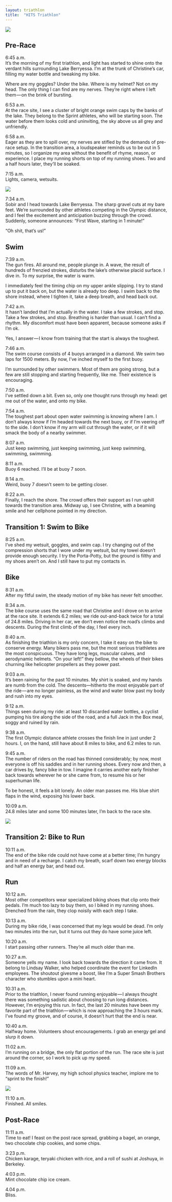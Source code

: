 ```yaml
---
layout: triathlon
title:  "HITS Triathlon"
---
```


<img class="hor-image" src="{{ '/assets/img/hits/lake_berryessa.png' | prepend: site.baseurl }}">

<h2>Pre-Race</h2>

<span class="time">6:45 a.m. </span><br>
It’s the morning of my first triathlon, and light has started to shine onto the verdant hills surrounding Lake Berryessa. I’m at the trunk of Christine’s car, filling my water bottle and tweaking my bike. 

Where are my goggles? Under the bike. Where is my helmet? Not on my head. The only thing I can find are my nerves. They’re right where I left them — on the brink of bursting. 

<span class="time">6:53 a.m. </span><br>
At the race site, I see a cluster of bright orange swim caps by the banks of the lake. They belong to the Sprint athletes, who will be starting soon. The water before them looks cold and uninviting, the sky above us all grey and unfriendly.

<span class="time">6:58 a.m. </span><br>
Eager as they are to spill over, my nerves are stifled by the demands of pre-race setup. In the transition area, a loudspeaker reminds us to be out in 5 minutes, so I organize my area without the benefit of rhyme, reason, or experience. I place my running shorts on top of my running shoes. Two and a half hours later, they’ll be soaked. 

<span class="time">7:15 a.m. </span><br>
Lights, camera, wetsuits.

<img class="ver-image" src="{{ '/assets/img/hits/wetsuit.jpg' | prepend: site.baseurl }}">

<span class="time">7:34 a.m. </span><br>
Sobir and I head towards Lake Berryessa. The sharp gravel cuts at my bare feet. We’re surrounded by other athletes competing in the Olympic distance, and I feel the excitement and anticipation buzzing through the crowd. Suddenly, someone announces: “First Wave, starting in 1 minute!” 

“Oh shit, that’s us!”

<h2 id="swim">Swim</h2>

<span class="time">7:39 a.m. </span><br>
The gun fires. All around me, people plunge in. A wave, the result of hundreds of frenzied strokes, disturbs the lake’s otherwise placid surface. I dive in. To my surprise, the water is warm. 

I immediately feel the timing chip on my upper ankle slipping. I try to stand up to put it back on, but the water is already too deep. I swim back to the shore instead, where I tighten it, take a deep breath, and head back out. 

<span class="time">7:42 a.m. </span><br>
It hasn’t landed that I’m actually in the water. I take a few strokes, and stop. Take a few strokes, and stop. Breathing is harder than usual. I can’t find a rhythm. My discomfort must have been apparent, because someone asks if I’m ok. 

Yes, I answer — I know from training that the start is always the toughest. 

<span class="time">7:46 a.m. </span><br>
The swim course consists of 4 buoys arranged in a diamond. We swim two laps for 1500 meters. By now, I’ve inched myself to the first buoy. 

I’m surrounded by other swimmers. Most of them are going strong, but a few are still stopping and starting frequently, like me. Their existence is encouraging. 

<span class="time">7:50 a.m. </span><br>
I’ve settled down a bit. Even so, only one thought runs through my head: get me out of the water, and onto my bike. 

<span class="time">7:54 a.m. </span><br>
The toughest part about open water swimming is knowing where I am. I don’t always know if I’m headed towards the next buoy, or if I’m veering off to the side. I don’t know if my arm will cut through the water, or if it will smack the body of a nearby swimmer. 

<span class="time">8:07 a.m. </span><br>
Just keep swimming, just keeping swimming, just keep swimming, swimming, swimming.

<span class="time">8:11 a.m. </span><br>
Buoy 6 reached. I’ll be at buoy 7 soon. 

<span class="time">8:14 a.m. </span><br>
Weird, buoy 7 doesn’t seem to be getting closer.

<span class="time">8:22 a.m. </span><br>
Finally, I reach the shore. The crowd offers their support as I run uphill towards the transition area. Midway up, I see Christine, with a beaming smile and her cellphone pointed in my direction.

<h2 id="t1">Transition 1: Swim to Bike</h2>
<span class="time">8:25 a.m. </span><br>
I’ve shed my wetsuit, goggles, and swim cap. I try changing out of the compression shorts that I wore under my wetsuit, but my towel doesn’t provide enough security. I try the Porta-Potty, but the ground is filthy and my shoes aren’t on. And I still have to put my contacts in. 

<h2 id="bike">Bike</h2>

<span class="time">8:31 a.m.</span><br>
After my fitful swim, the steady motion of my bike has never felt smoother.

<span class="time">8:34 a.m. </span><br>
The bike course uses the same road that Christine and I drove on to arrive at the race site. It extends 6.2 miles; we ride out-and-back twice for a total of 24.8 miles.
Driving in her car, we don’t even notice the road’s climbs and descents. During the first climb of the day, I feel every inch.

<span class="time">8:40 a.m. </span><br>
As finishing the triathlon is my only concern, I take it easy on the bike to conserve energy. Many bikers pass me, but the most serious triathletes are the most conspicuous. They have long legs, muscular calves, and aerodynamic helmets. “On your left!” they bellow, the wheels of their bikes churning like helicopter propellers as they power past.

<span class="time">9:03 a.m. </span><br>
It’s been raining for the past 10 minutes. My shirt is soaked, and my hands are numb from the cold. The descents—hitherto the most enjoyable part of the ride — are no longer painless, as the wind and water blow past my body and rush into my eyes.

<span class="time">9:12 a.m. </span><br>
Things seen during my ride: at least 10 discarded water bottles, a cyclist pumping his tire along the side of the road, and a full Jack in the Box meal, soggy and ruined by rain.

<span class="time">9:38 a.m. </span><br>
The first Olympic distance athlete crosses the finish line in just under 2 hours. I, on the hand, still have about 8 miles to bike, and 6.2 miles to run.

<span class="time">9:45 a.m. </span><br>
The number of riders on the road has thinned considerably; by now, most everyone is off his saddles and in her running shoes. Every now and then, a car drives by, fancy bike in tow. I imagine it carries another early finisher back towards wherever he or she came from, to resume his or her superhuman life.

To be honest, it feels a bit lonely. An older man passes me. His blue shirt flaps in the wind, exposing his lower back.

<span class="time">10:09 a.m. </span><br>
24.8 miles later and some 100 minutes later, I’m back to the race site.

<img class="hor-image" src="{{ '/assets/img/hits/bike.jpg' | prepend: site.baseurl }}">

<h2 id="t2">Transition 2: Bike to Run</h2>
<span class="time">10:11 a.m. </span><br>
The end of the bike ride could not have come at a better time; I’m hungry and in need of a recharge. I catch my breath, scarf down two energy blocks and half an energy bar, and head out.

<h2 id="run">Run</h2>
<span class="time">10:12 a.m. </span><br>
Most other competitors wear specialized biking shoes that clip onto their pedals. I’m much too lazy to buy them, so I biked in my running shoes. Drenched from the rain, they clop noisily with each step I take.

<span class="time">10:13 a.m. </span><br>
During my bike ride, I was concerned that my legs would be dead. I’m only two minutes into the run, but it turns out they do have some juice left.

<span class="time">10:20 a.m. </span><br>
I start passing other runners. They’re all much older than me.

<span class="time">10:27 a.m. </span><br>
Someone yells my name. I look back towards the direction it came from. It belong to Lindsay Walker, who helped coordinate the event for LinkedIn employees. The shoutout givesme a boost, like I’m a Super Smash Brothers character who stumbles upon a mini heart.

<span class="time">10:31 a.m. </span><br>
Prior to the triathlon, I never found running enjoyable — I always thought there was something sadistic about choosing to run long distances. However, I’m enjoying this run. In fact, the last 20 minutes have been my favorite part of the triathlon — which is now approaching the 3 hours mark. I’ve found my groove, and of course, it doesn’t hurt that the end is near.

<span class="time">10:40 a.m. </span><br>
Halfway home. Volunteers shout encouragements. I grab an energy gel and slurp it down.

<span class="time">11:02 a.m. </span><br>
I’m running on a bridge, the only flat portion of the run. The race site is just around the corner, so I work to pick up my speed.

<span class="time">11:09 a.m. </span><br>
The words of Mr. Harvey, my high school physics teacher, implore me to “sprint to the finish!”

<img class="hor-image" src="{{ '/assets/img/hits/finish.jpg' | prepend: site.baseurl }}">

<span class="time">11:10 a.m. </span><br>
Finished. All smiles.


<h2 id="post-race">Post-Race</h2>
<span class="time">11:11 a.m. </span><br>
Time to eat! I feast on the post race spread, grabbing a bagel, an orange, two chocolate chip cookies, and some chips.

<span class="time">3:23 p.m. </span><br>
Chicken karage, teryaki chicken with rice, and a roll of sushi at Joshuya, in Berkeley.

<span class="time">4:03 p.m. </span><br>
Mint chocolate chip ice cream.

<span class="time">4.04 p.m. </span><br>
Bliss.
